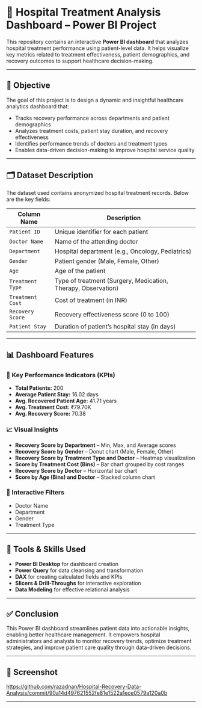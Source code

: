 # 🏥 Hospital Treatment Analysis Dashboard – Power BI Project

This repository contains an interactive **Power BI dashboard** that analyzes hospital treatment performance using patient-level data. It helps visualize key metrics related to treatment effectiveness, patient demographics, and recovery outcomes to support healthcare decision-making.

---

## 🎯 Objective

The goal of this project is to design a dynamic and insightful healthcare analytics dashboard that:

- Tracks recovery performance across departments and patient demographics
- Analyzes treatment costs, patient stay duration, and recovery effectiveness
- Identifies performance trends of doctors and treatment types
- Enables data-driven decision-making to improve hospital service quality

---

## 🗂️ Dataset Description

The dataset used contains anonymized hospital treatment records. Below are the key fields:

| Column Name         | Description                                                               |
|---------------------|---------------------------------------------------------------------------|
| `Patient ID`        | Unique identifier for each patient                                        |
| `Doctor Name`       | Name of the attending doctor                                              |
| `Department`        | Hospital department (e.g., Oncology, Pediatrics)                          |
| `Gender`            | Patient gender (Male, Female, Other)                                      |
| `Age`               | Age of the patient                                                        |
| `Treatment Type`    | Type of treatment (Surgery, Medication, Therapy, Observation)             |
| `Treatment Cost`    | Cost of treatment (in INR)                                                |
| `Recovery Score`    | Recovery effectiveness score (0 to 100)                                   |
| `Patient Stay`      | Duration of patient’s hospital stay (in days)                             |

---

## 📊 Dashboard Features

### 📌 Key Performance Indicators (KPIs)
- **Total Patients:** 200  
- **Average Patient Stay:** 16.02 days  
- **Avg. Recovered Patient Age:** 41.71 years  
- **Avg. Treatment Cost:** ₹79.70K  
- **Avg. Recovery Score:** 70.38  

### 📈 Visual Insights
- **Recovery Score by Department** – Min, Max, and Average scores
- **Recovery Score by Gender** – Donut chart (Male, Female, Other)
- **Recovery Score by Treatment Type and Doctor** – Heatmap visualization
- **Score by Treatment Cost (Bins)** – Bar chart grouped by cost ranges
- **Recovery Score by Doctor** – Horizontal bar chart
- **Score by Age (Bins) and Doctor** – Stacked column chart

### 🔎 Interactive Filters
- Doctor Name  
- Department  
- Gender  
- Treatment Type  

---

## 🧠 Tools & Skills Used

- **Power BI Desktop** for dashboard creation
- **Power Query** for data cleansing and transformation
- **DAX** for creating calculated fields and KPIs
- **Slicers & Drill-Throughs** for interactive exploration
- **Data Modeling** for effective relational analysis

---

## ✅ Conclusion

This Power BI dashboard streamlines patient data into actionable insights, enabling better healthcare management. It empowers hospital administrators and analysts to monitor recovery trends, optimize treatment strategies, and improve patient care quality through data-driven decisions.

---

## 📎 Screenshot
https://github.com/razadnan/Hospital-Recovery-Data-Analysis/commit/90a14d497621552fe81e1522a1ece0579a120a0b



---



